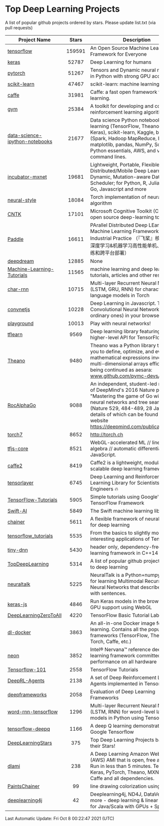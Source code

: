 # Top Deep Learning Projects
A list of popular github projects ordered by stars.
Please update list.txt (via pull requests)

|Project Name| Stars | Description |
| ---------- |:-----:| ----------- |
| [tensorflow](https://github.com/tensorflow/tensorflow) | 159591 | An Open Source Machine Learning Framework for Everyone |
| [keras](https://github.com/keras-team/keras) | 52787 | Deep Learning for humans |
| [pytorch](https://github.com/pytorch/pytorch) | 51267 | Tensors and Dynamic neural networks in Python with strong GPU acceleration |
| [scikit-learn](https://github.com/scikit-learn/scikit-learn) | 47467 | scikit-learn: machine learning in Python |
| [caffe](https://github.com/BVLC/caffe) | 31981 | Caffe: a fast open framework for deep learning. |
| [gym](https://github.com/openai/gym) | 25384 | A toolkit for developing and comparing reinforcement learning algorithms. |
| [data-science-ipython-notebooks](https://github.com/donnemartin/data-science-ipython-notebooks) | 21677 | Data science Python notebooks: Deep learning (TensorFlow, Theano, Caffe, Keras), scikit-learn, Kaggle, big data (Spark, Hadoop MapReduce, HDFS), matplotlib, pandas, NumPy, SciPy, Python essentials, AWS, and various command lines. |
| [incubator-mxnet](https://github.com/apache/incubator-mxnet) | 19681 | Lightweight, Portable, Flexible Distributed/Mobile Deep Learning with Dynamic, Mutation-aware Dataflow Dep Scheduler; for Python, R, Julia, Scala, Go, Javascript and more |
| [neural-style](https://github.com/jcjohnson/neural-style) | 18084 | Torch implementation of neural style algorithm |
| [CNTK](https://github.com/microsoft/CNTK) | 17101 | Microsoft Cognitive Toolkit (CNTK), an open source deep-learning toolkit |
| [Paddle](https://github.com/PaddlePaddle/Paddle) | 16611 | PArallel Distributed Deep LEarning: Machine Learning Framework from Industrial Practice （『飞桨』核心框架，深度学习&机器学习高性能单机、分布式训练和跨平台部署） |
| [deepdream](https://github.com/google/deepdream) | 12885 | None |
| [Machine-Learning-Tutorials](https://github.com/ujjwalkarn/Machine-Learning-Tutorials) | 11565 | machine learning and deep learning tutorials, articles and other resources  |
| [char-rnn](https://github.com/karpathy/char-rnn) | 10715 | Multi-layer Recurrent Neural Networks (LSTM, GRU, RNN) for character-level language models in Torch |
| [convnetjs](https://github.com/karpathy/convnetjs) | 10228 | Deep Learning in Javascript. Train Convolutional Neural Networks (or ordinary ones) in your browser. |
| [playground](https://github.com/tensorflow/playground) | 10013 | Play with neural networks! |
| [tflearn](https://github.com/tflearn/tflearn) | 9569 | Deep learning library featuring a higher-level API for TensorFlow. |
| [Theano](https://github.com/Theano/Theano) | 9480 | Theano was a Python library that allows you to define, optimize, and evaluate mathematical expressions involving multi-dimensional arrays efficiently. It is being continued as aesara: www.github.com/pymc-devs/aesara |
| [RocAlphaGo](https://github.com/Rochester-NRT/RocAlphaGo) | 9088 | An independent, student-led replication of DeepMind's 2016 Nature publication, "Mastering the game of Go with deep neural networks and tree search" (Nature 529, 484-489, 28 Jan 2016), details of which can be found on their website https://deepmind.com/publications.html. |
| [torch7](https://github.com/torch/torch7) | 8652 | http://torch.ch |
| [tfjs-core](https://github.com/tensorflow/tfjs-core) | 8521 | WebGL-accelerated ML // linear algebra // automatic differentiation for JavaScript. |
| [caffe2](https://github.com/facebookarchive/caffe2) | 8419 | Caffe2 is a lightweight, modular, and scalable deep learning framework. |
| [tensorlayer](https://github.com/tensorlayer/tensorlayer) | 6745 | Deep Learning and Reinforcement Learning Library for Scientists and Engineers 🔥 |
| [TensorFlow-Tutorials](https://github.com/nlintz/TensorFlow-Tutorials) | 5905 | Simple tutorials using Google's TensorFlow Framework |
| [Swift-AI](https://github.com/Swift-AI/Swift-AI) | 5849 | The Swift machine learning library. |
| [chainer](https://github.com/chainer/chainer) | 5611 | A flexible framework of neural networks for deep learning |
| [tensorflow_tutorials](https://github.com/pkmital/tensorflow_tutorials) | 5535 | From the basics to slightly more interesting applications of Tensorflow |
| [tiny-dnn](https://github.com/tiny-dnn/tiny-dnn) | 5430 | header only, dependency-free deep learning framework in C++14 |
| [TopDeepLearning](https://github.com/aymericdamien/TopDeepLearning) | 5314 | A list of popular github projects related to deep learning |
| [neuraltalk](https://github.com/karpathy/neuraltalk) | 5225 | NeuralTalk is a Python+numpy project for learning Multimodal Recurrent Neural Networks that describe images with sentences. |
| [keras-js](https://github.com/transcranial/keras-js) | 4846 | Run Keras models in the browser, with GPU support using WebGL |
| [DeepLearningZeroToAll](https://github.com/hunkim/DeepLearningZeroToAll) | 4220 | TensorFlow Basic Tutorial Labs |
| [dl-docker](https://github.com/floydhub/dl-docker) | 3863 | An all-in-one Docker image for deep learning. Contains all the popular DL frameworks (TensorFlow, Theano, Torch, Caffe, etc.) |
| [neon](https://github.com/NervanaSystems/neon) | 3852 | Intel® Nervana™ reference deep learning framework committed to best performance on all hardware |
| [Tensorflow-101](https://github.com/sjchoi86/Tensorflow-101) | 2558 | TensorFlow Tutorials |
| [DeepRL-Agents](https://github.com/awjuliani/DeepRL-Agents) | 2138 | A set of Deep Reinforcement Learning Agents implemented in Tensorflow. |
| [deepframeworks](https://github.com/zer0n/deepframeworks) | 2058 | Evaluation of Deep Learning Frameworks |
| [word-rnn-tensorflow](https://github.com/hunkim/word-rnn-tensorflow) | 1296 | Multi-layer Recurrent Neural Networks (LSTM, RNN) for word-level language models in Python using TensorFlow. |
| [tensorflow-deepq](https://github.com/siemanko/tensorflow-deepq) | 1166 | A deep Q learning demonstration using Google Tensorflow |
| [DeepLearningStars](https://github.com/hunkim/DeepLearningStars) | 375 | Top Deep Learning Projects based on their Stars! |
| [dlami](https://github.com/ritchieng/dlami) | 238 | A Deep Learning Amazon Web Service (AWS) AMI that is open, free and works. Run in less than 5 minutes. TensorFlow, Keras, PyTorch, Theano, MXNet, CNTK, Caffe and all dependencies. |
| [PaintsChainer](https://github.com/taizan/PaintsChainer) | 99 | line drawing colorization using chainer |
| [deeplearning4j](https://github.com/deeplearning4j/deeplearning4j) | 42 | Deeplearning4j, ND4J, DataVec and more - deep learning & linear algebra for Java/Scala with GPUs + Spark |

Last Automatic Update: Fri Oct  8 00:22:47 2021 (UTC)
